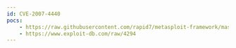 ```yaml
---
id: CVE-2007-4440
pocs:
    - https://raw.githubusercontent.com/rapid7/metasploit-framework/master/modules/exploits/windows/smtp/mercury_cram_md5.rb
    - https://www.exploit-db.com/raw/4294
---
```

